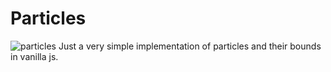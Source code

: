 # Particles
![particles](https://github.com/arthurcornil/particles/assets/102752044/1a0ebdd8-a6a0-49ee-8b9a-af55cb88bf22)
Just a very simple implementation of particles and their bounds in vanilla js.
